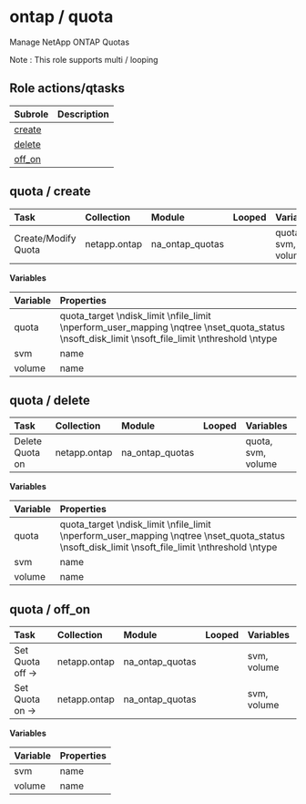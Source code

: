 # ontap / quota 
Manage NetApp ONTAP Quotas  
  
Note : This role supports multi / looping





## Role actions/qtasks

| Subrole | Description |
| :------ | :---------- |
| [create](#quota--create) |  |
| [delete](#quota--delete) |  |
| [off_on](#quota--off_on) |  |



## quota / create

| Task | Collection | Module | Looped | Variables |
| :--- | :--------- | :----- | :----- | :-------- |
| Create/Modify Quota  | netapp.ontap | na_ontap_quotas |  | quota, svm, volume |


**Variables**

| Variable | Properties |
| :------- | :--------- |
| quota | quota_target \ndisk_limit \nfile_limit \nperform_user_mapping \nqtree \nset_quota_status \nsoft_disk_limit \nsoft_file_limit \nthreshold \ntype |
| svm | name |
| volume | name |



## quota / delete

| Task | Collection | Module | Looped | Variables |
| :--- | :--------- | :----- | :----- | :-------- |
| Delete Quota on  | netapp.ontap | na_ontap_quotas |  | quota, svm, volume |


**Variables**

| Variable | Properties |
| :------- | :--------- |
| quota | quota_target \ndisk_limit \nfile_limit \nperform_user_mapping \nqtree \nset_quota_status \nsoft_disk_limit \nsoft_file_limit \nthreshold \ntype |
| svm | name |
| volume | name |



## quota / off_on

| Task | Collection | Module | Looped | Variables |
| :--- | :--------- | :----- | :----- | :-------- |
| Set Quota off ->  | netapp.ontap | na_ontap_quotas |  | svm, volume |
| Set Quota on ->  | netapp.ontap | na_ontap_quotas |  | svm, volume |


**Variables**

| Variable | Properties |
| :------- | :--------- |
| svm | name |
| volume | name |




